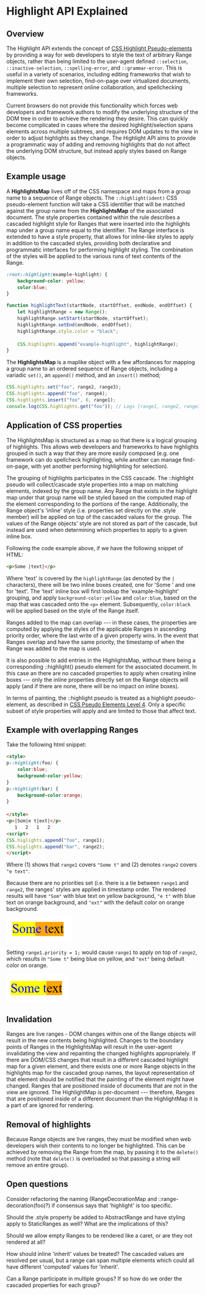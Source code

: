 # Highlight API Explained

## Overview

The Highlight API extends the concept of [CSS Highlight Pseudo-elements](https://drafts.csswg.org/css-pseudo-4/#highlight-pseudos) by providing a way for web developers to style the text of arbitrary Range objects, rather than being limited to the user-agent defined ```::selection```, ```::inactive-selection```, ```::spelling-error```, and ```::grammar-error```. This is useful in a variety of scenarios, including editing frameworks that wish to implement their own selection, find-on-page over virtualized documents, multiple selection to represent online collaboration, and spellchecking frameworks.

Current browsers do not provide this functionality which forces web developers and framework authors to modify the underlying structure of the DOM tree in order to achieve the rendering they desire. This can quickly become complicated in cases where the desired highlight/selection spans elements across multiple subtrees, and requires DOM updates to the view in order to adjust highlights as they change. The Highlight API aims to provide a programmatic way of adding and removing highlights that do not affect the underlying DOM structure, but instead apply styles based on Range objects.

## Example usage
A **HighlightsMap** lives off of the CSS namespace and maps from a group name to a sequence of Range objects.
The ```::highlight(ident)``` CSS pseudo-element function will take a CSS identifier that will be matched against the group name from the **HighlightsMap** of the associated document. The style properties contained within the rule describes a cascaded highlight style for Ranges that were inserted into the highlights map under a group name equal to the identifier.
The Range interface is extended to have a style property, that allows for inline-like styles to apply in addition to the cascaded styles, providing both declarative and programmatic interfaces for performing highlight styling. The combination of the styles will be applied to the various runs of text contents of the Range.

```css
:root::highlight(example-highlight) {
    background-color: yellow;
    color:blue;
}
```

```javascript
function highlightText(startNode, startOffset, endNode, endOffset) {
    let highlightRange = new Range();
    highlightRange.setStart(startNode, startOffset);
    highlightRange.setEnd(endNode, endOffset);
    highlightRange.style.color = "black";

    CSS.highlights.append("example-highlight", highlightRange);
}
```

The **HighlightsMap** is a maplike object with a few affordances for mapping a group name to an ordered sequence of Range objects, including a variadic ```set()```,  an ```append()``` method, and an ```insert()``` method;

```javascript
CSS.highlights.set("foo", range2, range3);
CSS.highlights.append("foo", range4);
CSS.highlights.insert("foo", 0, range1);
console.log(CSS.highlights.get("foo")); // Logs [range1, range2, range3, range4]
```

## Application of CSS properties

The HighlightsMap is structured as a map so that there is a logical grouping of highlights. This allows web developers and frameworks to have highlights grouped in such a way that they are more easily composed (e.g. one framework can do spellcheck highlighting, while another can manage find-on-page, with yet another performing highlighting for selection).

The grouping of highlights participates in the CSS cascade. The ::highlight pseudo will collect/cascade style properties into a map on matching elements, indexed by the group name. Any Range that exists in the highlight map under that group name will be styled based on the computed map of the element corresponding to the portions of the range. Additionally, the Range object's 'inline' style (i.e. properties set directly on the .style member) will be applied on top of the cascaded values for the group. The values of the Range objects' style are not stored as part of the cascade, but instead are used when determining which properties to apply to a given inline box.

Following the code example above, if we have the following snippet of HTML:

```html
<p>Some |text|</p>
```

Where 'text' is covered by the ```highlightRange``` (as denoted by the ```|``` characters), there will be two inline boxes created, one for 'Some ' and one for 'text'. The 'text' inline box will first lookup the 'example-highlight' grouping, and apply ```background-color:yellow``` and ```color:blue```, based on the map that was cascaded onto the ```<p>``` element. Subsequently, ```color:black``` will be applied based on the style of the Range itself.

Ranges added to the map can overlap --- in these cases, the properties are computed by applying the styles of the applicable Ranges in ascending priority order, where the last write of a given property wins. In the event that Ranges overlap and have the same priority, the timestamp of when the Range was added to the map is used.

It is also possible to add entries in the HighlightsMap, without there being a corresponding ::highlight() pseudo element for the associated document. In this case an there are no cascaded properties to apply when creating inline boxes --- only the inline properties directly set on the Range objects will apply (and if there are none, there will be no impact on inline boxes).

In terms of painting, the ::highlight pseudo is treated as a highlight pseudo-element, as described in [CSS Pseudo Elements Level 4](https://drafts.csswg.org/css-pseudo-4/#highlight-pseudos). Only a specific subset of style properties will apply and are limited to those that affect text.

## Example with overlapping Ranges

Take the following html snippet:
```html
<style>
p::highlight(foo) {
    color:blue;
    background-color:yellow;
}
p::highlight(bar) {
    background-color:orange;
}

</style>
<p>|Som|e t|ext|</p>
   1   2   1   2
<script>
CSS.higlights.append("foo", range1);
CSS.higlights.append("bar", range2);
</script>
```
Where (1) shows that ```range1``` covers ```"Some t"``` and (2) denotes ```range2``` covers ```"e text"```.

Because there are no priorities set (i.e. there is a tie between ```range1``` and ```range2```, the ranges' styles are applied in timestamp order. The rendered results will have ```"Som"``` with blue text on yellow background, ```"e t"``` with blue text on orange background, and ```"ext"``` with the default color on orange background.

![overlap example1](overlap_example1.png)

Setting ```range1.priority = 1;``` would cause ```range1``` to apply on top of ```range2```, which results in ```"Some t"``` being blue on yellow, and ```"ext"``` being default color on orange.

![overlap example2](overlap_example2.png)

## Invalidation

Ranges are live ranges - DOM changes within one of the Range objects will result in the new contents being highlighted. Changes to the boundary points of Ranges in the  HighlightsMap will result in the user-agent invalidating the view and repainting the changed highlights appropriately. If there are DOM/CSS changes that result in a different cascaded highlight map for a given element, and there exists one or more Range objects in the highlights map for the cascaded group names, the layout representation of that element should be notified that the painting of the element might have changed. Ranges that are positioned inside of documents that are not in the view are ignored. The HighlightMap is per-document --- therefore, Ranges that are positioned inside of a different document than the HighlightMap it is a part of are ignored for rendering.

## Removal of highlights

Because Range objects are live ranges, they must be modified when web developers wish their contents to no longer be highlighted. This can be achieved by removing the Range from the map, by passing it to the ```delete()``` method (note that ```delete()``` is overloaded so that passing a string will remove an entire group).

## Open questions

Consider refactoring the naming (RangeDecorationMap and ::range-decoration(foo)?) if consensus says that 'highlight' is too specific.

Should the .style property be added to AbstractRange and have styling apply to StaticRanges as well? What are the implications of this?

Should we allow empty Ranges to be rendered like a caret, or are they not rendered at all?

How should inline 'inherit' values be treated? The cascaded values are resolved per usual, but a range can span multiple elements which could all have different 'computed' values for 'inherit'. 

Can a Range participate in multiple groups? If so how do we order the cascaded properties for each group?

